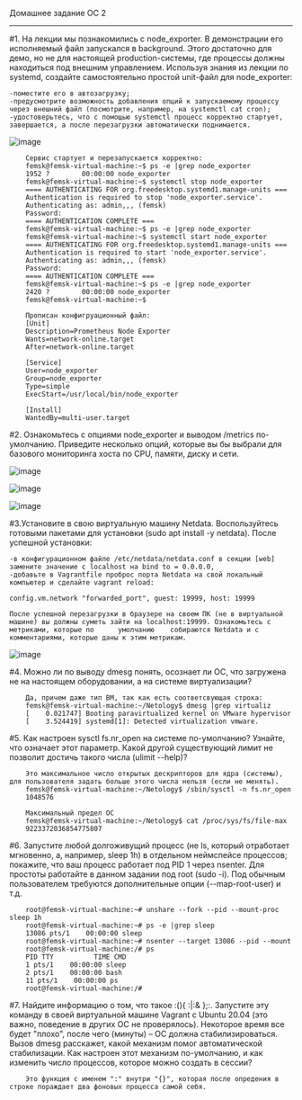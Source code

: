 ﻿Домашнее задание ОС 2
____________________________________________________________________________________________________

#1. На лекции мы познакомились с node_exporter. В демонстрации его исполняемый файл запускался в background. Этого достаточно для демо, но не для настоящей production-системы, где процессы должны находиться под внешним управлением. Используя знания из лекции по systemd, создайте самостоятельно простой unit-файл для node_exporter:

    -поместите его в автозагрузку;
    -предусмотрите возможность добавления опций к запускаемому процессу через внешний файл (посмотрите, например, на systemctl cat cron);
    -удостоверьтесь, что с помощью systemctl процесс корректно стартует, завершается, а после перезагрузки автоматически поднимается.
    
![image](https://user-images.githubusercontent.com/104899352/174306006-3fa0ebeb-93e8-44fb-b1a2-d891557a2e07.png)
        
        Сервис стартует и перезапускается корректно:
        femsk@femsk-virtual-machine:~$ ps -e |grep node_exporter
        1952 ?        00:00:00 node_exporter
        femsk@femsk-virtual-machine:~$ systemctl stop node_exporter
        ==== AUTHENTICATING FOR org.freedesktop.systemd1.manage-units ===
        Authentication is required to stop 'node_exporter.service'.
        Authenticating as: admin,,, (femsk)
        Password:
        ==== AUTHENTICATION COMPLETE ===
        femsk@femsk-virtual-machine:~$ ps -e |grep node_exporter
        femsk@femsk-virtual-machine:~$ systemctl start node_exporter
        ==== AUTHENTICATING FOR org.freedesktop.systemd1.manage-units ===
        Authentication is required to start 'node_exporter.service'.
        Authenticating as: admin,,, (femsk)
        Password:
        ==== AUTHENTICATION COMPLETE ===
        femsk@femsk-virtual-machine:~$ ps -e |grep node_exporter
        2420 ?        00:00:00 node_exporter
        femsk@femsk-virtual-machine:~$
        
        Прописан конфигруационный файл:
        [Unit]
        Description=Prometheus Node Exporter
        Wants=network-online.target
        After=network-online.target

        [Service]
        User=node_exporter
        Group=node_exporter
        Type=simple
        ExecStart=/usr/local/bin/node_exporter

        [Install]
        WantedBy=multi-user.target
        
        
#2. Ознакомьтесь с опциями node_exporter и выводом /metrics по-умолчанию. Приведите несколько опций, которые вы бы выбрали для базового мониторинга хоста по CPU, памяти, диску и сети.

![image](https://user-images.githubusercontent.com/104899352/174309950-18d1dd79-0e61-4afa-9ef6-a6c666a9e845.png)

![image](https://user-images.githubusercontent.com/104899352/174310154-8eb07b0b-2bef-4c2b-83e9-37c150925f67.png)

![image](https://user-images.githubusercontent.com/104899352/174310325-0a0493d3-edad-44f3-9598-df01e71fdea7.png)
      

#3.Установите в свою виртуальную машину Netdata. Воспользуйтесь готовыми пакетами для установки (sudo apt install -y netdata). После успешной установки:

    -в конфигурационном файле /etc/netdata/netdata.conf в секции [web] замените значение с localhost на bind to = 0.0.0.0,
    -добавьте в Vagrantfile проброс порта Netdata на свой локальный компьютер и сделайте vagrant reload:
    
    config.vm.network "forwarded_port", guest: 19999, host: 19999
    
    После успешной перезагрузки в браузере на своем ПК (не в виртуальной машине) вы должны суметь зайти на localhost:19999. Ознакомьтесь с метриками, которые по      умолчанию    собираются Netdata и с комментариями, которые даны к этим метрикам.
    
![image](https://user-images.githubusercontent.com/104899352/174284428-187886fb-6c0b-4ca6-a5c7-6b5017b5c201.png)

#4. Можно ли по выводу dmesg понять, осознает ли ОС, что загружена не на настоящем оборудовании, а на системе виртуализации?
        
        Да, причем даже тип ВМ, так как есть соответсвующая строка:
        femsk@femsk-virtual-machine:~/Netology$ dmesg |grep virtualiz
        [    0.021747] Booting paravirtualized kernel on VMware hypervisor
        [    3.524419] systemd[1]: Detected virtualization vmware.


#5. Как настроен sysctl fs.nr_open на системе по-умолчанию? Узнайте, что означает этот параметр. Какой другой существующий лимит не позволит достичь такого числа (ulimit --help)?

        Это максимальное число открытых дескрипторов для ядра (системы), для пользователя задать больше этого числа нельзя (если не менять).
        femsk@femsk-virtual-machine:~/Netology$ /sbin/sysctl -n fs.nr_open
        1048576
        
        Максимальный предел ОС
        femsk@femsk-virtual-machine:~/Netology$ cat /proc/sys/fs/file-max
        9223372036854775807


#6. Запустите любой долгоживущий процесс (не ls, который отработает мгновенно, а, например, sleep 1h) в отдельном неймспейсе процессов; покажите, что ваш процесс работает под PID 1 через nsenter. Для простоты работайте в данном задании под root (sudo -i). Под обычным пользователем требуются дополнительные опции (--map-root-user) и т.д.

        root@femsk-virtual-machine:~# unshare --fork --pid --mount-proc sleep 1h
        root@femsk-virtual-machine:~# ps -e |grep sleep
        13086 pts/1    00:00:00 sleep
        root@femsk-virtual-machine:~# nsenter --target 13086 --pid --mount
        root@femsk-virtual-machine:/# ps
        PID TTY          TIME CMD
        1 pts/1    00:00:00 sleep
        2 pts/1    00:00:00 bash
        11 pts/1    00:00:00 ps
        root@femsk-virtual-machine:/#
        

#7. Найдите информацию о том, что такое :(){ :|:& };:. Запустите эту команду в своей виртуальной машине Vagrant с Ubuntu 20.04 (это важно, поведение в других ОС не проверялось). Некоторое время все будет "плохо", после чего (минуты) – ОС должна стабилизироваться. Вызов dmesg расскажет, какой механизм помог автоматической стабилизации. Как настроен этот механизм по-умолчанию, и как изменить число процессов, которое можно создать в сессии?

        Это функция с именем ":" внутри "{}", которая после опредения в строке пораждает два фоновых процесса самой себя. 

